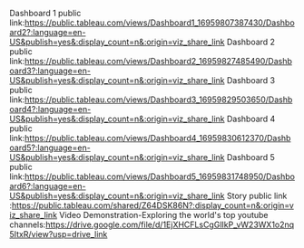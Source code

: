 Dashboard 1 public link:https://public.tableau.com/views/Dashboard1_16959807387430/Dashboard2?:language=en-US&publish=yes&:display_count=n&:origin=viz_share_link
Dashboard 2 public link:https://public.tableau.com/views/Dashboard2_16959827485490/Dashboard3?:language=en-US&publish=yes&:display_count=n&:origin=viz_share_link
Dashboard 3 public link:https://public.tableau.com/views/Dashboard3_16959829503650/Dashboard4?:language=en-US&publish=yes&:display_count=n&:origin=viz_share_link
Dashboard 4 public link:https://public.tableau.com/views/Dashboard4_16959830612370/Dashboard5?:language=en-US&publish=yes&:display_count=n&:origin=viz_share_link
Dashboard 5 public link:https://public.tableau.com/views/Dashboard5_16959831748950/Dashboard6?:language=en-US&publish=yes&:display_count=n&:origin=viz_share_link
Story public link :https://public.tableau.com/shared/Z64DSK86N?:display_count=n&:origin=viz_share_link
Video Demonstration-Exploring the world's top youtube channels:https://drive.google.com/file/d/1EjXHCFLsCgGlIkP_vW23WX1o2nq5ItxR/view?usp=drive_link
